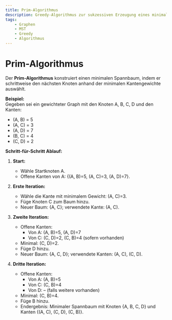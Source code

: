 ```yaml
---
title: Prim-Algorithmus  
description: Greedy-Algorithmus zur sukzessiven Erzeugung eines minimalen Spannbaums – Schritt-für-Schritt Beispiel inklusive offener Kanten.  
tags:
    - Graphen
    - MST
    - Greedy
    - Algorithmus
---
```


# Prim-Algorithmus

Der **Prim-Algorithmus** konstruiert einen minimalen Spannbaum, indem er schrittweise den nächsten Knoten anhand der minimalen Kantengewichte auswählt.

**Beispiel:**  
Gegeben sei ein gewichteter Graph mit den Knoten A, B, C, D und den Kanten:  
- (A, B) = 5  
- (A, C) = 3  
- (A, D) = 7  
- (B, C) = 4  
- (C, D) = 2

**Schritt-für-Schritt Ablauf:**  

1. **Start:**  
   - Wähle Startknoten A.  
   - Offene Kanten von A: {(A, B)=5, (A, C)=3, (A, D)=7}.

2. **Erste Iteration:**  
   - Wähle die Kante mit minimalem Gewicht: (A, C)=3.  
   - Füge Knoten C zum Baum hinzu.  
   - Neuer Baum: {A, C}; verwendete Kante: (A, C).

3. **Zweite Iteration:**  
   - Offene Kanten:  
     - Von A: (A, B)=5, (A, D)=7  
     - Von C: (C, D)=2, (C, B)=4 (sofern vorhanden)  
   - Minimal: (C, D)=2.  
   - Füge D hinzu.  
   - Neuer Baum: {A, C, D}; verwendete Kanten: (A, C), (C, D).

4. **Dritte Iteration:**  
   - Offene Kanten:  
     - Von A: (A, B)=5  
     - Von C: (C, B)=4  
     - Von D: – (falls weitere vorhanden)  
   - Minimal: (C, B)=4.  
   - Füge B hinzu.  
   - Endergebnis: Minimaler Spannbaum mit Knoten {A, B, C, D} und Kanten {(A, C), (C, D), (C, B)}.

